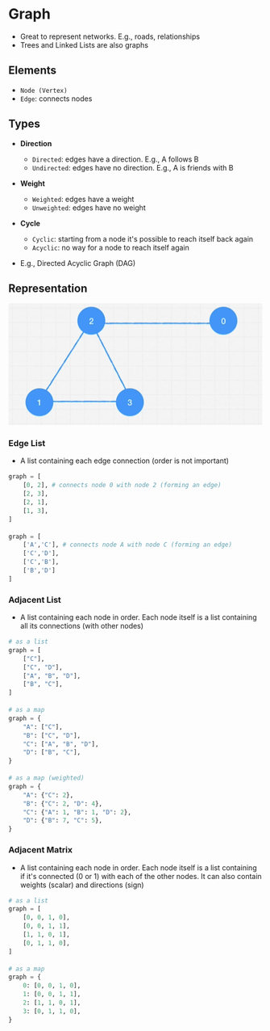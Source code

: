 # Graph

- Great to represent networks. E.g., roads, relationships
- Trees and Linked Lists are also graphs

## Elements

- `Node (Vertex)`
- `Edge`: connects nodes

## Types

- **Direction**
  - `Directed`: edges have a direction. E.g., A follows B
  - `Undirected`: edges have no direction. E.g., A is friends with B
- **Weight**
  - `Weighted`: edges have a weight
  - `Unweighted`: edges have no weight
- **Cycle**
  - `Cyclic`: starting from a node it's possible to reach itself back again
  - `Acyclic`: no way for a node to reach itself again

- E.g., Directed Acyclic Graph (DAG)

## Representation

![Graph](graph.png)

### Edge List

- A list containing each edge connection (order is not important)

```python
graph = [
    [0, 2], # connects node 0 with node 2 (forming an edge)
    [2, 3],
    [2, 1],
    [1, 3],
]

graph = [
    ['A','C'], # connects node A with node C (forming an edge)
    ['C','D'],
    ['C','B'],
    ['B','D']
]
```

### Adjacent List

- A list containing each node in order. Each node itself is a list containing all its connections (with other nodes)

```python
# as a list
graph = [
    ["C"],
    ["C", "D"],
    ["A", "B", "D"],
    ["B", "C"],
]

# as a map
graph = {
    "A": ["C"],
    "B": ["C", "D"],
    "C": ["A", "B", "D"],
    "D": ["B", "C"],
}

# as a map (weighted)
graph = {
    "A": {"C": 2},
    "B": {"C": 2, "D": 4},
    "C": {"A": 1, "B": 1, "D": 2},
    "D": {"B": 7, "C": 5},
}
```

### Adjacent Matrix

- A list containing each node in order. Each node itself is a list containing if it's connected (0 or 1) with each of the other nodes. It can also contain weights (scalar) and directions (sign)

```python
# as a list
graph = [
    [0, 0, 1, 0],
    [0, 0, 1, 1],
    [1, 1, 0, 1],
    [0, 1, 1, 0],
]

# as a map
graph = {
    0: [0, 0, 1, 0],
    1: [0, 0, 1, 1],
    2: [1, 1, 0, 1],
    3: [0, 1, 1, 0],
}
```
